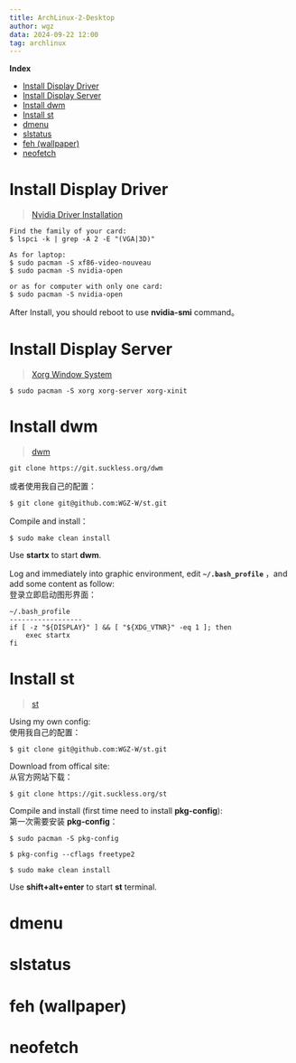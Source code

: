 ```yaml
---
title: ArchLinux-2-Desktop
author: wgz
data: 2024-09-22 12:00
tag: archlinux
---
```


**Index**
- [Install Display Driver](#install-display-driver)
- [Install Display Server](#install-display-server)
- [Install dwm](#install-dwm)
- [Install st](#install-st)
- [dmenu](#dmenu)
- [slstatus](#slstatus)
- [feh (wallpaper)](#feh-wallpaper)
- [neofetch](#neofetch)


# Install Display Driver
> [Nvidia Driver Installation](https://wiki.archlinux.org/title/NVIDIA)


```shell
Find the family of your card:
$ lspci -k | grep -A 2 -E "(VGA|3D)"

As for laptop:
$ sudo pacman -S xf86-video-nouveau
$ sudo pacman -S nvidia-open

or as for computer with only one card: 
$ sudo pacman -S nvidia-open
```
After Install, you should reboot to use 
**nvidia-smi** command。

# Install Display Server
> [Xorg Window System](https://wiki.archlinux.org/title/Xorg)

```
$ sudo pacman -S xorg xorg-server xorg-xinit
```

# Install dwm
> [dwm](https://dwm.suckless.org/)


```
git clone https://git.suckless.org/dwm  
```
或者使用我自己的配置：
```
$ git clone git@github.com:WGZ-W/st.git
``` 

Compile and install：
```
$ sudo make clean install
```
Use **startx** to start **dwm**.

Log and immediately into graphic environment, edit **`~/.bash_profile`** ，and add some content as follow:  
登录立即启动图形界面：
```
~/.bash_profile
------------------
if [ -z "${DISPLAY}" ] && [ "${XDG_VTNR}" -eq 1 ]; then
    exec startx
fi
```

# Install st
> [st](https://st.suckless.org/)


Using my own config:  
使用我自己的配置：
```
$ git clone git@github.com:WGZ-W/st.git
``` 

Download from offical site:  
从官方网站下载：
```
$ git clone https://git.suckless.org/st
```

Compile and install (first time need to install **pkg-config**):   
第一次需要安装 **pkg-config**： 
```
$ sudo pacman -S pkg-config

$ pkg-config --cflags freetype2

$ sudo make clean install
```
Use **shift+alt+enter** to start **st** terminal.

# dmenu
# slstatus
# feh (wallpaper)
# neofetch
